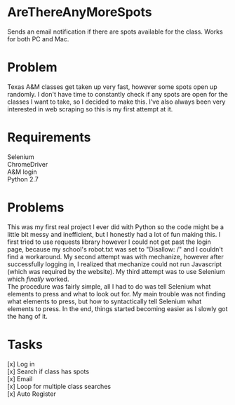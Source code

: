 # AreThereAnyMoreSpots  
Sends an email notification if there are spots available for the class. Works for both PC and Mac.

# Problem
Texas A&M classes get taken up very fast, however some spots open up randomly. I don't have time to constantly check if any spots are open for the classes I want to take, so I decided to make this. I've also always been very interested in web scraping so this is my first attempt at it.

# Requirements
Selenium  
ChromeDriver  
A&M login  
Python 2.7

# Problems
This was my first real project I ever did with Python so the code might be a little bit messy and inefficient, but I honestly had a lot of fun making this. I first tried to use requests library however I could not get past the login page, because my school's robot.txt was set to "Disallow: /" and I couldn't find a workaround. My second attempt was with mechanize, however after successfully logging in, I realized that mechanize could not run Javascript (which was required by the website). My third attempt was to use Selenium which <i>finally</i> worked.  
The procedure was fairly simple, all I had to do was tell Selenium what elements to press and what to look out for. My main trouble was not finding what elements to press, but how to syntactically tell Selenium what elements to press. In the end, things started becoming easier as I slowly got the hang of it.

# Tasks
[x] Log in  
[x] Search if class has spots  
[x] Email  
[x] Loop for multiple class searches  
[x] Auto Register
